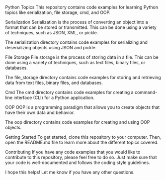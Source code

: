 Python Topics
This repository contains code examples for learning Python topics like serialization, file storage, cmd, and OOP.

Serialization
Serialization is the process of converting an object into a format that can be stored or transmitted. This can be done using a variety of techniques, such as JSON, XML, or pickle.

The serialization directory contains code examples for serializing and deserializing objects using JSON and pickle.

File Storage
File storage is the process of storing data in a file. This can be done using a variety of techniques, such as text files, binary files, or databases.

The file_storage directory contains code examples for storing and retrieving data from text files, binary files, and databases.

Cmd
The cmd directory contains code examples for creating a command-line interface (CLI) for a Python application.

OOP
OOP is a programming paradigm that allows you to create objects that have their own data and behavior.

The oop directory contains code examples for creating and using OOP objects.

Getting Started
To get started, clone this repository to your computer. Then, open the README.md file to learn more about the different topics covered.

Contributing
If you have any code examples that you would like to contribute to this repository, please feel free to do so. Just make sure that your code is well-documented and follows the coding style guidelines.

I hope this helps! Let me know if you have any other questions.